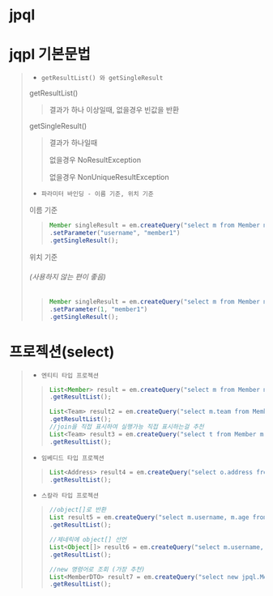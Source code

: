 # jpql


# jqpl  기본문법
>  * `getResultList() 와 getSingleResult`
> 
>  getResultList()
>
>  > 결과가 하나 이상일때, 없을경우 빈값을 반환
> 
>  getSingleResult()
>
>  > 결과가 하나일때
>  >       
>  > 없을경우 NoResultException
>  >
>  > 없을경우 NonUniqueResultException
> * `파라미터 바인딩 - 이름 기준, 위치 기준`
>
>  이름 기준
> 
>  > ```java
>  > Member singleResult = em.createQuery("select m from Member m where m.username = :username", Member.class)
>  > .setParameter("username", "member1")
>  > .getSingleResult();
>  > ```
>
>  위치 기준 <h6>(사용하지 않는 편이 좋음)</h6>
>
>  > ```java 
>  > Member singleResult = em.createQuery("select m from Member m where m.username = ?1", Member.class)
>  > .setParameter(1, "member1")
>  > .getSingleResult();
>  > ```

# 프로젝션(select)
> * `엔티티 타입 프로젝션`
>  > ```java
>  > List<Member> result = em.createQuery("select m from Member m", Member.class)
>  > .getResultList();
>  > ```
>  > ```java
>  > List<Team> result2 = em.createQuery("select m.team from Member m", Team.class)
>  > .getResultList();
>  > //join을 직접 표시하여 실행가능 직접 표시하는걸 추천
>  > List<Team> result3 = em.createQuery("select t from Member m join m.team t", Team.class)
>  > .getResultList();
>  > ```
> * `임베디드 타입 프로젝션`
>  > ```java
>  > List<Address> result4 = em.createQuery("select o.address from Order o", Address.class)
>  > .getResultList();
>  > ```
> * `스칼라 타입 프로젝션`
>  > ```java
>  > //object[]로 반환
>  > List result5 = em.createQuery("select m.username, m.age from Member m")
>  > .getResultList();
>  > ```
>  > ```java
>  > //제네릭에 object[] 선언 
>  > List<Object[]> result6 = em.createQuery("select m.username, m.age from Member m") 
>  > .getResultList(); 
>  > ```
>  > ```java
>  > //new 명령어로 조회 (가장 추천)
>  > List<MemberDTO> result7 = em.createQuery("select new jpql.MemberDTO(m.username, m.age) from Member m", MemberDTO.class) 
>  > .getResultList(); 
>  > ```
     
